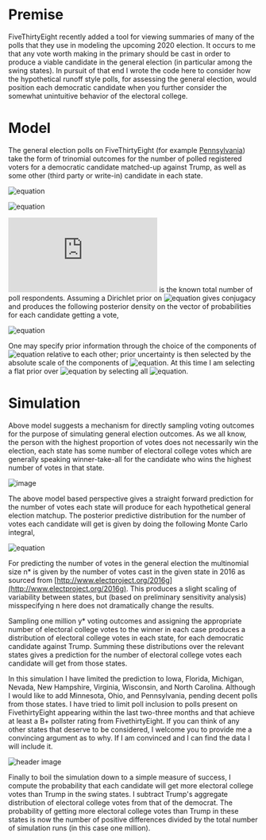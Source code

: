 # Premise

FiveThirtyEight recently added a tool for viewing summaries of many of the 
polls that they use in modeling the upcoming 2020 election. It occurs to me 
that any vote worth making in the primary should be cast in order to produce a 
viable candidate in the general election (in particular among the swing states). 
In pursuit of that end I wrote the code here to consider how the hypothetical 
runoff style polls, for assessing the general election, would position 
each democratic candidate when you further consider the somewhat 
unintuitive behavior of the electoral college.  

# Model

The general election polls on FiveThirtyEight (for example 
[Pennsylvania](https://projects.fivethirtyeight.com/polls/president-general/pennsylvania/)) 
take the form of trinomial outcomes for the number of polled registered voters 
for a democratic candidate matched-up against Trump, as well as some other 
(third party or write-in) candidate in each state.

![equation](https://latex.codecogs.com/gif.latex?\bm{y}&space;=&space;[Democrat,&space;Trump,&space;Other])

![equation](https://latex.codecogs.com/gif.latex?\bm{y}&space;\sim&space;Multinomial(n,&space;\bm{p}))

![equation](https://latex.codecogs.com/gif.latex?n) is the known total number 
of poll respondents.  Assuming a Dirichlet prior on 
![equation](https://latex.codecogs.com/gif.latex?\bm{p}) gives conjugacy and 
produces the following posterior density on the vector of probabilities for 
each candidate getting a vote,

![equation](https://latex.codecogs.com/gif.latex?\bm{p}|\bm{y}&space;\sim&space;Dir(\bm{y}+\bm{\alpha}).)

One may specify prior information through the choice of the components of 
![equation](https://latex.codecogs.com/gif.latex?\bm{\alpha}) 
relative to each other; prior uncertainty is then selected by the 
absolute scale of the components of ![equation](https://latex.codecogs.com/gif.latex?\bm{\alpha}). 
At this time I am selecting a flat prior over ![equation](https://latex.codecogs.com/gif.latex?\bm{p}) by 
selecting all ![equation](https://latex.codecogs.com/gif.latex?\bm{\alpha}=1).

# Simulation

Above model suggests a mechanism for directly sampling voting outcomes for the 
purpose of simulating general election outcomes. As we all know, the person 
with the highest proportion of votes does not necessarily win the 
election, each state has some number of electoral college votes which are 
generally speaking winner-take-all for the candidate who wins the highest 
number of votes in that state.  

![image](https://upload.wikimedia.org/wikipedia/commons/4/49/ElectoralCollege2020.svg)

The above model based perspective gives a straight forward prediction for the 
number of votes each state will produce for each hypothetical general election matchup.
The posterior predictive distribution for the number of votes each candidate will get 
is given by doing the following Monte Carlo integral,

![equation](https://latex.codecogs.com/gif.latex?p(y^*|y)=\int&space;Multinomial(y^*|n^*,\bm{p})Dir(\bm{p}|\bm{y}&plus;\bm{\alpha})d\bm{p}.)

For predicting the number of votes in the general election the multinomial 
size n* is given by the number of votes cast in the given state in 2016 
as sourced from [http://www.electproject.org/2016g](http://www.electproject.org/2016g). 
This produces a slight scaling of variability between states, but (based on preliminary 
sensitivity analysis) misspecifying n here does not dramatically change the results.

Sampling one million y* voting outcomes and assigning the appropriate number of electoral college votes 
to the winner in each case produces a distribution of electoral college votes in each state, for each democratic 
candidate against Trump. Summing these distributions over the relevant states gives a prediction for the number 
of electoral college votes each candidate will get from those states. 

In this simulation I have limited the prediction to Iowa, Florida, Michigan, 
Nevada, New Hampshire, Virginia, Wisconsin, and North Carolina. Although I 
would like to add Minnesota, Ohio, and Pennsylvania, pending decent polls 
from those states. I have tried to limit poll inclusion to polls present 
on FivethirtyEight appearing within the last two-three months and that achieve 
at least a B+ pollster rating from FivethirtyEight. If you can think of any 
other states that deserve to be considered, I welcome you to provide me a 
convincing argument as to why. If I am convinced and I can find the data I 
will include it.  

![header image](https://raw.github.com/gasduster99/primaryConcerns/master/collegeVotes.jpg)

Finally to boil the simulation down to a simple measure of success, I compute 
the probability that each candidate will get more electoral college votes than 
Trump in the swing states. I subtract Trump's aggregate distribution of 
electoral college votes from that of the democrat. The probability of getting 
more electoral college votes than Trump in these states is now the number 
of positive differences divided by the total number of simulation runs (in 
this case one million).  



